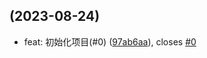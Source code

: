##  (2023-08-24)

* feat: 初始化项目(#0) ([97ab6aa](https://github.com/ihengshuai/monorepo-pnpm/commit/97ab6aa)), closes [#0](https://github.com/ihengshuai/monorepo-pnpm/issues/0)



